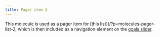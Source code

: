 ```yaml
---
title: Pager item 2
---
```

This molecule is used as a pager item for [this list](/?p=molecules-pager-list-2, which is then included as a navigation element on the [goals slider](/?p=components-goals).